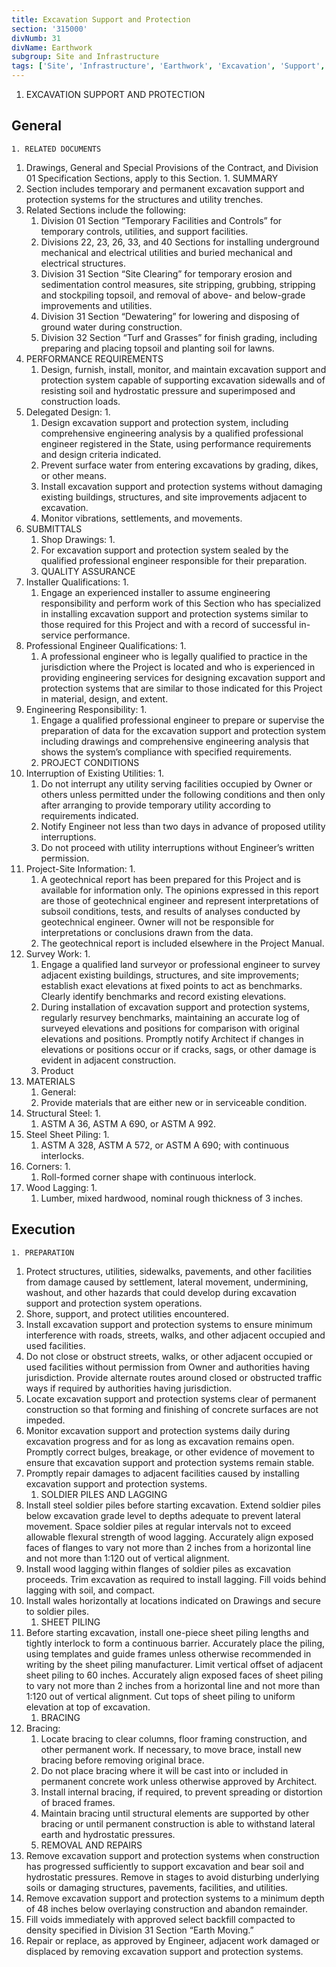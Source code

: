 ```yaml
---
title: Excavation Support and Protection
section: '315000'
divNumb: 31
divName: Earthwork
subgroup: Site and Infrastructure
tags: ['Site', 'Infrastructure', 'Earthwork', 'Excavation', 'Support', 'Protection']
---
```



   1. EXCAVATION SUPPORT AND PROTECTION

## General


	1. RELATED DOCUMENTS
   1. Drawings, General and Special Provisions of the Contract, and Division 01 Specification Sections, apply to this Section.
	1. SUMMARY
2. Section includes temporary and permanent excavation support and protection systems for the structures and utility trenches.
3. Related Sections include the following:
	1. Division 01 Section “Temporary Facilities and Controls” for temporary controls, utilities, and support facilities.
	2. Divisions 22, 23, 26, 33, and 40 Sections for installing underground mechanical and electrical utilities and buried mechanical and electrical structures.
	3. Division 31 Section “Site Clearing” for temporary erosion and sedimentation control measures, site stripping, grubbing, stripping and stockpiling topsoil, and removal of above- and below-grade improvements and utilities.
	4. Division 31 Section “Dewatering” for lowering and disposing of ground water during construction.
	5. Division 32 Section “Turf and Grasses” for finish grading, including preparing and placing topsoil and planting soil for lawns.
3. PERFORMANCE REQUIREMENTS
   1. Design, furnish, install, monitor, and maintain excavation support and protection system capable of supporting excavation sidewalls and of resisting soil and hydrostatic pressure and superimposed and construction loads.
2. Delegated Design:
      1. 
	1. Design excavation support and protection system, including comprehensive engineering analysis by a qualified professional engineer registered in the State, using performance requirements and design criteria indicated.
	2. Prevent surface water from entering excavations by grading, dikes, or other means.
	3. Install excavation support and protection systems without damaging existing buildings, structures, and site improvements adjacent to excavation.
	4. Monitor vibrations, settlements, and movements.
4. SUBMITTALS
   1. Shop Drawings:
      1. 
	1. For excavation support and protection system sealed by the qualified professional engineer responsible for their preparation.
	2. QUALITY ASSURANCE
2. Installer Qualifications:
      1. 
	1. Engage an experienced installer to assume engineering responsibility and perform work of this Section who has specialized in installing excavation support and protection systems similar to those required for this Project and with a record of successful in-service performance.
3. Professional Engineer Qualifications:
      1. 
	1. A professional engineer who is legally qualified to practice in the jurisdiction where the Project is located and who is experienced in providing engineering services for designing excavation support and protection systems that are similar to those indicated for this Project in material, design, and extent.
4. Engineering Responsibility:
      1. 
	1. Engage a qualified professional engineer to prepare or supervise the preparation of data for the excavation support and protection system including drawings and comprehensive engineering analysis that shows the system’s compliance with specified requirements.
	2. PROJECT CONDITIONS
5. Interruption of Existing Utilities:
      1. 
	1. Do not interrupt any utility serving facilities occupied by Owner or others unless permitted under the following conditions and then only after arranging to provide temporary utility according to requirements indicated.
	2. Notify Engineer not less than two days in advance of proposed utility interruptions.
	3. Do not proceed with utility interruptions without Engineer’s written permission.
6. Project-Site Information:
      1. 
	1. A geotechnical report has been prepared for this Project and is available for information only. The opinions expressed in this report are those of geotechnical engineer and represent interpretations of subsoil conditions, tests, and results of analyses conducted by geotechnical engineer. Owner will not be responsible for interpretations or conclusions drawn from the data. 
	2. The geotechnical report is included elsewhere in the Project Manual.
7. Survey Work:
      1. 
	1. Engage a qualified land surveyor or professional engineer to survey adjacent existing buildings, structures, and site improvements; establish exact elevations at fixed points to act as benchmarks. Clearly identify benchmarks and record existing elevations.
	2. During installation of excavation support and protection systems, regularly resurvey benchmarks, maintaining an accurate log of surveyed elevations and positions for comparison with original elevations and positions. Promptly notify Architect if changes in elevations or positions occur or if cracks, sags, or other damage is evident in adjacent construction.
   1. Product
1. MATERIALS
	 1. General: 
	1. Provide materials that are either new or in serviceable condition.
2. Structural Steel:
      1. 
	1. ASTM A 36, ASTM A 690, or ASTM A 992.
3. Steel Sheet Piling:
      1. 
	1. ASTM A 328, ASTM A 572, or ASTM A 690; with continuous interlocks.
4. Corners:
      1. 
	1. Roll-formed corner shape with continuous interlock.
5. Wood Lagging:
      1. 
	1. Lumber, mixed hardwood, nominal rough thickness of 3 inches.

## Execution


	1. PREPARATION
   1. Protect structures, utilities, sidewalks, pavements, and other facilities from damage caused by settlement, lateral movement, undermining, washout, and other hazards that could develop during excavation support and protection system operations.
2. Shore, support, and protect utilities encountered.
3. Install excavation support and protection systems to ensure minimum interference with roads, streets, walks, and other adjacent occupied and used facilities.
4. Do not close or obstruct streets, walks, or other adjacent occupied or used facilities without permission from Owner and authorities having jurisdiction. Provide alternate routes around closed or obstructed traffic ways if required by authorities having jurisdiction.
5. Locate excavation support and protection systems clear of permanent construction so that forming and finishing of concrete surfaces are not impeded.
6. Monitor excavation support and protection systems daily during excavation progress and for as long as excavation remains open. Promptly correct bulges, breakage, or other evidence of movement to ensure that excavation support and protection systems remain stable.
7. Promptly repair damages to adjacent facilities caused by installing excavation support and protection systems.
	1. SOLDIER PILES AND LAGGING
8. Install steel soldier piles before starting excavation. Extend soldier piles below excavation grade level to depths adequate to prevent lateral movement. Space soldier piles at regular intervals not to exceed allowable flexural strength of wood lagging. Accurately align exposed faces of flanges to vary not more than 2 inches from a horizontal line and not more than 1:120 out of vertical alignment.
9. Install wood lagging within flanges of soldier piles as excavation proceeds. Trim excavation as required to install lagging. Fill voids behind lagging with soil, and compact.
10. Install wales horizontally at locations indicated on Drawings and secure to soldier piles.
	1. SHEET PILING
11. Before starting excavation, install one-piece sheet piling lengths and tightly interlock to form a continuous barrier. Accurately place the piling, using templates and guide frames unless otherwise recommended in writing by the sheet piling manufacturer. Limit vertical offset of adjacent sheet piling to 60 inches. Accurately align exposed faces of sheet piling to vary not more than 2 inches from a horizontal line and not more than 1:120 out of vertical alignment. Cut tops of sheet piling to uniform elevation at top of excavation.
	1. BRACING
12. Bracing: 
	1. Locate bracing to clear columns, floor framing construction, and other permanent work. If necessary, to move brace, install new bracing before removing original brace.
	2. Do not place bracing where it will be cast into or included in permanent concrete work unless otherwise approved by Architect.
	3. Install internal bracing, if required, to prevent spreading or distortion of braced frames.
	4. Maintain bracing until structural elements are supported by other bracing or until permanent construction is able to withstand lateral earth and hydrostatic pressures.
	5. REMOVAL AND REPAIRS
13. Remove excavation support and protection systems when construction has progressed sufficiently to support excavation and bear soil and hydrostatic pressures. Remove in stages to avoid disturbing underlying soils or damaging structures, pavements, facilities, and utilities.
14. Remove excavation support and protection systems to a minimum depth of 48 inches below overlaying construction and abandon remainder.
15. Fill voids immediately with approved select backfill compacted to density specified in Division 31 Section “Earth Moving.”
16. Repair or replace, as approved by Engineer, adjacent work damaged or displaced by removing excavation support and protection systems.

